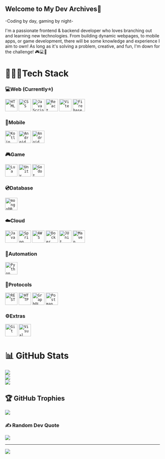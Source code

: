 ## Welcome to My Dev Archives👋
-Coding by day, gaming by night-

I'm a passionate frontend & backend developer who loves branching out and learning new technologies. From building dynamic webpages, to mobile apps, or game development, there will be some knowledge and experience I aim to own! As long as it's solving a problem, creative, and fun, I'm down for the challenge! 🎮💻🚀


# 👩🏾‍💻Tech Stack


<div align="left">
	<h3>💻Web (Currently⭐️)</h3> 
	<code><img width="40" src="https://raw.githubusercontent.com/marwin1991/profile-technology-icons/refs/heads/main/icons/html.png" alt="HTML" title="HTML"/></code>
	<code><img width="40" src="https://raw.githubusercontent.com/marwin1991/profile-technology-icons/refs/heads/main/icons/css.png" alt="CSS" title="CSS"/></code>
	<code><img width="40" src="https://raw.githubusercontent.com/marwin1991/profile-technology-icons/refs/heads/main/icons/javascript.png" alt="JavaScript" title="JavaScript"/></code>
	<code><img width="40" src="https://raw.githubusercontent.com/marwin1991/profile-technology-icons/refs/heads/main/icons/react.png" alt="React" title="React"/></code>
	<code><img width="40" src="https://raw.githubusercontent.com/marwin1991/profile-technology-icons/refs/heads/main/icons/vite.png" alt="Vite" title="Vite"/></code>
	<code><img width="40" src="https://raw.githubusercontent.com/marwin1991/profile-technology-icons/refs/heads/main/icons/firebase.png" alt="Firebase" title="Firebase"/></code>

<h3>📱Mobile</h3>
	<code><img width="40" src="https://raw.githubusercontent.com/marwin1991/profile-technology-icons/refs/heads/main/icons/kotlin.png" alt="Kotlin" title="Kotlin"/></code>
	<code><img width="40" src="https://raw.githubusercontent.com/marwin1991/profile-technology-icons/refs/heads/main/icons/android_studio.png" alt="Android Studio" title="Android Studio"/></code>
	<code><img width="40" src="https://raw.githubusercontent.com/marwin1991/profile-technology-icons/refs/heads/main/icons/android.png" alt="Android" title="Android"/></code>
	
<h3>🎮Game</h3>
	<code><img width="40" src="https://raw.githubusercontent.com/marwin1991/profile-technology-icons/refs/heads/main/icons/lua.png" alt="Lua" title="Lua"/></code>
	<code><img width="40" src="https://raw.githubusercontent.com/marwin1991/profile-technology-icons/refs/heads/main/icons/unity.png" alt="Unity" title="Unity"/></code>
	<code><img width="40" src="https://raw.githubusercontent.com/marwin1991/profile-technology-icons/refs/heads/main/icons/godot.png" alt="Godot" title="Godot"/></code>
	

<h3>💿Database</h3>
	<code><img width="40" src="https://raw.githubusercontent.com/marwin1991/profile-technology-icons/refs/heads/main/icons/mongodb.png" alt="mongoDB" title="mongoDB"/></code>

<h3>☁️Cloud</h3>
	<code><img width="40" src="https://raw.githubusercontent.com/marwin1991/profile-technology-icons/refs/heads/main/icons/java.png" alt="Java" title="Java"/></code>
	<code><img width="40" src="https://raw.githubusercontent.com/marwin1991/profile-technology-icons/refs/heads/main/icons/spring_boot.png" alt="Spring Boot" title="Spring Boot"/></code>
	<code><img width="40" src="https://raw.githubusercontent.com/marwin1991/profile-technology-icons/refs/heads/main/icons/aws.png" alt="AWS" title="AWS"/></code>
	<code><img width="40" src="https://raw.githubusercontent.com/marwin1991/profile-technology-icons/refs/heads/main/icons/docker.png" alt="Docker" title="Docker"/></code>
	<code><img width="40" src="https://raw.githubusercontent.com/marwin1991/profile-technology-icons/refs/heads/main/icons/junit.png" alt="JUnit" title="JUnit"/></code>
	<code><img width="40" src="https://raw.githubusercontent.com/marwin1991/profile-technology-icons/refs/heads/main/icons/maven.png" alt="Maven" title="Maven"/></code>

<h3>💎Automation</h3>
	<code><img width="40" src="https://raw.githubusercontent.com/marwin1991/profile-technology-icons/refs/heads/main/icons/python.png" alt="Python" title="Python"/></code>

<h3>📡Protocols</h3>
	<code><img width="40" src="https://raw.githubusercontent.com/marwin1991/profile-technology-icons/refs/heads/main/icons/rest.png" alt="REST" title="REST"/></code>
	<code><img width="40" src="https://raw.githubusercontent.com/marwin1991/profile-technology-icons/refs/heads/main/icons/http.png" alt="HTTP" title="HTTP"/></code>
	<code><img width="40" src="https://raw.githubusercontent.com/marwin1991/profile-technology-icons/refs/heads/main/icons/graphql.png" alt="GraphQL" title="GraphQL"/></code>
	<code><img width="40" src="https://raw.githubusercontent.com/marwin1991/profile-technology-icons/refs/heads/main/icons/postman.png" alt="Postman" title="Postman"/></code>

<h3>⚙️Extras</h3>
	<code><img width="40" src="https://raw.githubusercontent.com/marwin1991/profile-technology-icons/refs/heads/main/icons/git.png" alt="Git" title="Git"/></code>
	<code><img width="40" src="https://raw.githubusercontent.com/marwin1991/profile-technology-icons/refs/heads/main/icons/visual_studio_code.png" alt="Visual Studio Code" title="Visual Studio Code"/></code>
</div>

# 📊 GitHub Stats
![](https://github-readme-stats.vercel.app/api?username=ROM-01&theme=dark&hide_border=false&include_all_commits=false&count_private=false)<br/>
![](https://github-readme-streak-stats.herokuapp.com/?user=ROM-01&theme=dark&hide_border=false)<br/>
![](https://github-readme-stats.vercel.app/api/top-langs/?username=ROM-01&theme=dark&hide_border=false&include_all_commits=false&count_private=false&layout=compact)

## 🏆 GitHub Trophies
![](https://github-profile-trophy.vercel.app/?username=ROM-01&theme=tokyonight&no-frame=false&no-bg=false&margin-w=4)

### ✍️ Random Dev Quote
![](https://quotes-github-readme.vercel.app/api?type=horizontal&theme=radical)

---
[![](https://visitcount.itsvg.in/api?id=ROM-01&icon=0&color=0)](https://visitcount.itsvg.in)



